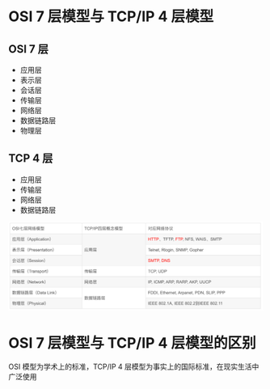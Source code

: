 # OSI 7 层模型与 TCP/IP 4 层模型

## OSI 7 层

- 应用层
- 表示层
- 会话层
- 传输层
- 网络层
- 数据链路层
- 物理层

## TCP 4 层

- 应用层
- 传输层
- 网络层
- 数据链路层

![网络模型](网络模型.png)

# OSI 7 层模型与 TCP/IP 4 层模型的区别

OSI 模型为学术上的标准，TCP/IP 4 层模型为事实上的国际标准，在现实生活中广泛使用
